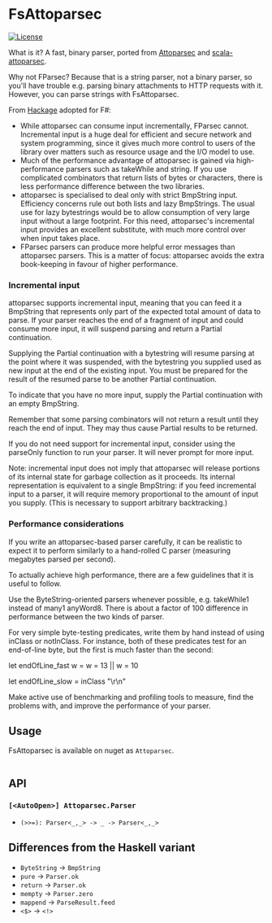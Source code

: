 # FsAttoparsec

[![License][license-image]][license-url]

What is it? A fast, binary parser, ported from [Attoparsec](https://github.com/bos/attoparsec) and [scala-attoparsec](https://github.com/ekmett/scala-attoparsec).

Why not FParsec? Because that is a string parser, not a binary parser, so you'll have trouble e.g. parsing binary attachments to HTTP requests with it. However, you can parse strings with FsAttoparsec.

From [Hackage][hackage-docs] adopted for F#:

 - While attoparsec can consume input incrementally, FParsec cannot. Incremental input is a huge deal for efficient and secure network and system programming, since it gives much more control to users of the library over matters such as resource usage and the I/O model to use.
 - Much of the performance advantage of attoparsec is gained via high-performance parsers such as takeWhile and string. If you use complicated combinators that return lists of bytes or characters, there is less performance difference between the two libraries.
 - attoparsec is specialised to deal only with strict BmpString input. Efficiency concerns rule out both lists and lazy BmpStrings. The usual use for lazy bytestrings would be to allow consumption of very large input without a large footprint. For this need, attoparsec's incremental input provides an excellent substitute, with much more control over when input takes place.
 - FParsec parsers can produce more helpful error messages than attoparsec parsers. This is a matter of focus: attoparsec avoids the extra book-keeping in favour of higher performance.

### Incremental input

attoparsec supports incremental input, meaning that you can feed it a BmpString that represents only part of the expected total amount of data to parse. If your parser reaches the end of a fragment of input and could consume more input, it will suspend parsing and return a Partial continuation.

Supplying the Partial continuation with a bytestring will resume parsing at the point where it was suspended, with the bytestring you supplied used as new input at the end of the existing input. You must be prepared for the result of the resumed parse to be another Partial continuation.

To indicate that you have no more input, supply the Partial continuation with an empty BmpString.

Remember that some parsing combinators will not return a result until they reach the end of input. They may thus cause Partial results to be returned.

If you do not need support for incremental input, consider using the parseOnly function to run your parser. It will never prompt for more input.

Note: incremental input does not imply that attoparsec will release portions of its internal state for garbage collection as it proceeds. Its internal representation is equivalent to a single BmpString: if you feed incremental input to a parser, it will require memory proportional to the amount of input you supply. (This is necessary to support arbitrary backtracking.)

### Performance considerations

If you write an attoparsec-based parser carefully, it can be realistic to expect it to perform similarly to a hand-rolled C parser (measuring megabytes parsed per second).

To actually achieve high performance, there are a few guidelines that it is useful to follow.

Use the ByteString-oriented parsers whenever possible, e.g. takeWhile1 instead of many1 anyWord8. There is about a factor of 100 difference in performance between the two kinds of parser.

For very simple byte-testing predicates, write them by hand instead of using inClass or notInClass. For instance, both of these predicates test for an end-of-line byte, but the first is much faster than the second:

let endOfLine_fast w =
  w = 13 || w = 10

let endOfLine_slow =
  inClass "\r\n"

Make active use of benchmarking and profiling tools to measure, find the problems with, and improve the performance of your parser.

## Usage

FsAttoparsec is available on nuget as `Attoparsec`.

```fsharp

```

## API

### `[<AutoOpen>] Attoparsec.Parser`

 - `(>>=): Parser<_,_> -> _ -> Parser<_,_>`

## Differences from the Haskell variant

 - `ByteString` -> `BmpString`
 - `pure` -> `Parser.ok`
 - `return` -> `Parser.ok`
 - `mempty` -> `Parser.zero`
 - `mappend` -> `ParseResult.feed`
 - `<$>` -> `<!>`

[hackage-docs]: https://hackage.haskell.org/package/attoparsec-0.13.1.0/docs/Data-Attoparsec-ByteString.html
[license-url]: https://github.com/haf/FsAttoparsec/blob/master/LICENSE
[license-image]: https://img.shields.io/github/license/haf/FsAttoparsec.svg
